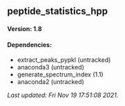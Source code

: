 ## peptide_statistics_hpp

#### Version: 1.8

#### Dependencies: 
* extract_peaks_pypkl (untracked)
* anaconda3 (untracked)
* generate_spectrum_index (1.1)
* anaconda2 (untracked)

_Last updated: Fri Nov 19 17:51:08 2021._

<data id=CCMS_DEPLOYMENTS_HEADER_BREAK_ELEMENT_CAUTION_ANYTHING_ABOVE_WILL_BE_AUTOGENERATED />






